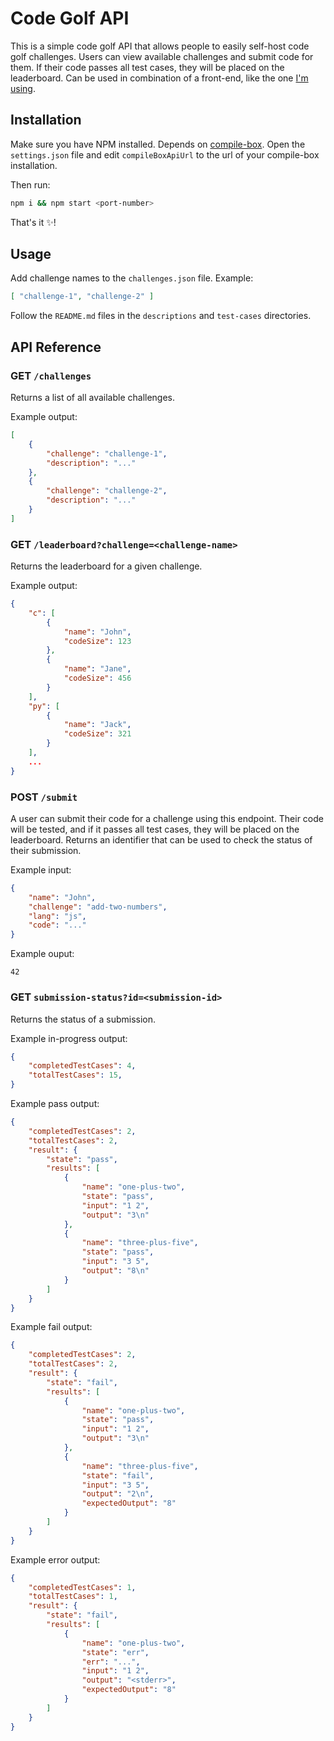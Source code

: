 # Code Golf API

This is a simple code golf API that allows people to easily self-host
code golf challenges. Users can view available challenges and submit code
for them. If their code passes all test cases, they will be placed on the
leaderboard.
Can be used in combination of a front-end, like the one [I'm using](https://github.com/iannisdezwart/code-golf-front-end).


## Installation

Make sure you have NPM installed.
Depends on [compile-box](https://github.com/iannisdezwart/compile-box).
Open the `settings.json` file and edit `compileBoxApiUrl` to the url of your
compile-box installation.

Then run:

```sh
npm i && npm start <port-number>
```

That's it ✨!


## Usage

Add challenge names to the `challenges.json` file.
Example:

```json
[ "challenge-1", "challenge-2" ]
```

Follow the `README.md` files in the `descriptions` and `test-cases` directories.


## API Reference


### GET `/challenges`

Returns a list of all available challenges.

Example output:

```json
[
	{
		"challenge": "challenge-1",
		"description": "..."
	},
	{
		"challenge": "challenge-2",
		"description": "..."
	}
]
```


### GET `/leaderboard?challenge=<challenge-name>`

Returns the leaderboard for a given challenge.

Example output:

```json
{
	"c": [
		{
			"name": "John",
			"codeSize": 123
		},
		{
			"name": "Jane",
			"codeSize": 456
		}
	],
	"py": [
		{
			"name": "Jack",
			"codeSize": 321
		}
	],
	...
}
```


### POST `/submit`

A user can submit their code for a challenge using this endpoint.
Their code will be tested, and if it passes all test cases,
they will be placed on the leaderboard.
Returns an identifier that can be used to check the status of their submission.

Example input:

```json
{
	"name": "John",
	"challenge": "add-two-numbers",
	"lang": "js",
	"code": "..."
}
```

Example ouput:

```
42
```


### GET `submission-status?id=<submission-id>`

Returns the status of a submission.

Example in-progress output:
```json
{
	"completedTestCases": 4,
	"totalTestCases": 15,
}
```

Example pass output:

```json
{
	"completedTestCases": 2,
	"totalTestCases": 2,
	"result": {
		"state": "pass",
		"results": [
			{
				"name": "one-plus-two",
				"state": "pass",
				"input": "1 2",
				"output": "3\n"
			},
			{
				"name": "three-plus-five",
				"state": "pass",
				"input": "3 5",
				"output": "8\n"
			}
		]
	}
}
```

Example fail output:

```json
{
	"completedTestCases": 2,
	"totalTestCases": 2,
	"result": {
		"state": "fail",
		"results": [
			{
				"name": "one-plus-two",
				"state": "pass",
				"input": "1 2",
				"output": "3\n"
			},
			{
				"name": "three-plus-five",
				"state": "fail",
				"input": "3 5",
				"output": "2\n",
				"expectedOutput": "8"
			}
		]
	}
}
```

Example error output:

```json
{
	"completedTestCases": 1,
	"totalTestCases": 1,
	"result": {
		"state": "fail",
		"results": [
			{
				"name": "one-plus-two",
				"state": "err",
				"err": "...",
				"input": "1 2",
				"output": "<stderr>",
				"expectedOutput": "8"
			}
		]
	}
}
```
